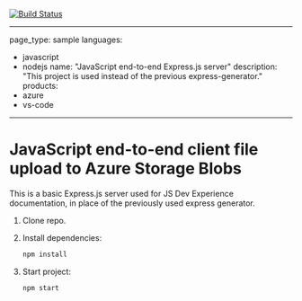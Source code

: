 [![Build Status](https://dev.azure.com/deloysilva/Azure-Kubernetes/_apis/build/status%2Fdiegoesilva.js-e2e-express-server?branchName=main)](https://dev.azure.com/deloysilva/Azure-Kubernetes/_build/latest?definitionId=2&branchName=main)

---
page_type: sample
languages:
- javascript
- nodejs
name: "JavaScript end-to-end Express.js server"
description: "This project is used instead of the previous express-generator."
products:
- azure
- vs-code
---

# JavaScript end-to-end client file upload to Azure Storage Blobs

This is a basic Express.js server used for JS Dev Experience documentation, in place of the previously used express generator. 

1. Clone repo.

1. Install dependencies: 

    ```bash
    npm install
    ```

1. Start project: 

    ```bash
    npm start
    ```
